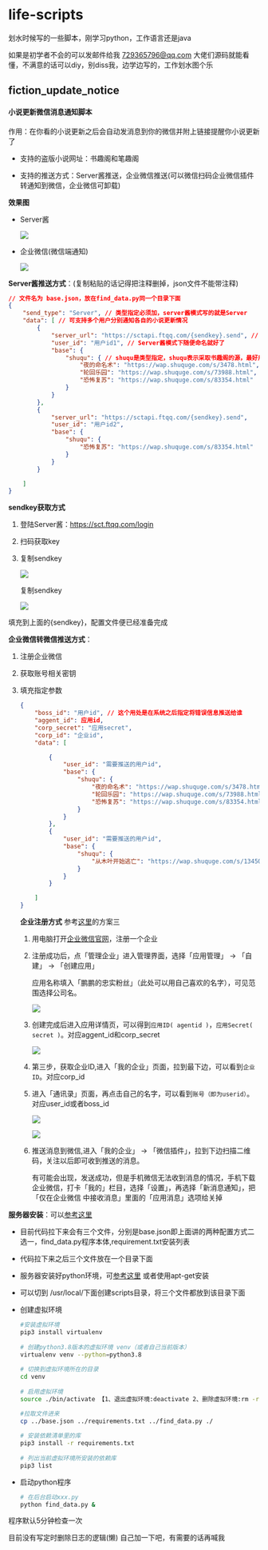 # life-scripts
划水时候写的一些脚本，刚学习python，工作语言还是java

如果是初学者不会的可以发邮件给我 729365796@qq.com 大佬们源码就能看懂，不满意的话可以diy，别diss我，边学边写的，工作划水图个乐

## fiction_update_notice

#### 小说更新微信消息通知脚本

作用：在你看的小说更新之后会自动发消息到你的微信并附上链接提醒你小说更新了

+ 支持的盗版小说网址：书趣阁和笔趣阁

+ 支持的推送方式：Server酱推送，企业微信推送(可以微信扫码企业微信插件转通知到微信，企业微信可卸载)

**效果图**

+ Server酱

  ![](http://bubble.seahubn.cn/mk/ft.jpeg)

+ 企业微信(微信端通知)

  ![](http://bubble.seahubn.cn/mk/qy.jpeg)

**Server酱推送方式**：(复制粘贴的话记得把注释删掉，json文件不能带注释)

```json
// 文件名为 base.json，放在find_data.py同一个目录下面
{
    "send_type": "Server", // 类型指定必须加，server酱模式写的就是Server
    "data": [ // 可支持多个用户分别通知各自的小说更新情况
        {
            "server_url": "https://sctapi.ftqq.com/{sendkey}.send", // Server酱上获取的sendkey填充进去就行
            "user_id": "用户id1", // Server酱模式下随便命名就好了
            "base": {
                "shuqu": { // shuqu是类型指定，shuqu表示采取书趣阁的源，最好用这个，换源的话 需要自己修改
                    "夜的命名术": "https://wap.shuquge.com/s/3478.html", // 对应小说名字以及小说的首页url
                    "轮回乐园": "https://wap.shuquge.com/s/73988.html",
                    "恐怖复苏": "https://wap.shuquge.com/s/83354.html"
                }
            }
        },
        {
            "server_url": "https://sctapi.ftqq.com/{sendkey}.send",
            "user_id": "用户id2",
            "base": {
                "shuqu": {
                    "恐怖复苏": "https://wap.shuquge.com/s/83354.html"
                }
            }
        }

    ]
}
```

**sendkey获取方式**

1. 登陆Server酱：https://sct.ftqq.com/login

2. 扫码获取key

3. 复制sendkey

   ![](http://bubble.seahubn.cn/mk/server2.jpg)

   复制sendkey
   
   ![](http://bubble.seahubn.cn/mk/server1.jpg)
   
   

填充到上面的{sendkey}，配置文件便已经准备完成

**企业微信转微信推送方式**：

1. 注册企业微信

2. 获取账号相关密钥

3. 填充指定参数

   ```json
   {
       "boss_id": "用户id", // 这个用处是在系统之后指定将错误信息推送给谁
       "aggent_id": 应用id,
       "corp_secret": "应用secret",
       "corp_id": "企业id", 
       "data": [
   
           {
               "user_id": "需要推送的用户id",
               "base": {
                   "shuqu": {
                       "夜的命名术": "https://wap.shuquge.com/s/3478.html",
                       "轮回乐园": "https://wap.shuquge.com/s/73988.html",
                       "恐怖复苏": "https://wap.shuquge.com/s/83354.html"
                   }
               }
           },
           {
               "user_id": "需要推送的用户id",
               "base": {
                   "shuqu": {
                       "从木叶开始逃亡": "https://wap.shuquge.com/s/134509.html"
                   }
               }
           }
   
       ]
   }
   ```

   **企业注册方式**   参考[这里](https://blog.csdn.net/qq_29300341/article/details/115560813)的方案三

   1. 用电脑打开[企业微信官网](https://work.weixin.qq.com/)，注册一个企业

   2. 注册成功后，点「管理企业」进入管理界面，选择「应用管理」 → 「自建」 → 「创建应用」

      应用名称填入「鹏鹏的忠实粉丝」（此处可以用自己喜欢的名字），可见范围选择公司名。

      ![](http://bubble.seahubn.cn/mk/qywx1.png)
   
   3. 创建完成后进入应用详情页，可以得到`应用ID( agentid )`，`应用Secret( secret )`。对应aggent_id和corp_secret
   
      ![](http://bubble.seahubn.cn/mk/qywx2.png)
   
   4. 第三步，获取企业ID,进入「我的企业」页面，拉到最下边，可以看到`企业ID`。对应corp_id
   
   5. 进入「通讯录」页面，再点击自己的名字，可以看到`账号（即为userid）`。对应user_id或者boss_id
   
      ![](http://bubble.seahubn.cn/mk/qywx3.png)
   
      ![](http://bubble.seahubn.cn/mk/qywx4.png)
   
   6. 推送消息到微信,进入「我的企业」 → 「微信插件」，拉到下边扫描二维码，关注以后即可收到推送的消息。
   
        有可能会出现，发送成功，但是手机微信无法收到消息的情况，手机下载企业微信，打卡「我的」栏目，选择「设置」，再选择「新消息通知」，把「仅在企业微信    中接收消息」里面的「应用消息」选项给关掉

**服务器安装**：可以[参考这里](https://blog.csdn.net/qq_36441027/article/details/111182378)

+ 目前代码拉下来会有三个文件，分别是base.json即上面讲的两种配置方式二选一，find_data.py程序本体,requirement.txt安装列表

+ 代码拉下来之后三个文件放在一个目录下面

+ 服务器安装好python环境，可[参考这里](https://cloud.tencent.com/developer/article/1693084) 或者使用apt-get安装

+ 可以切到 /usr/local/下面创建scripts目录，将三个文件都放到该目录下面

+ 创建虚拟环境

  ```bash
  #安装虚拟环境
  pip3 install virtualenv
   
  # 创建python3.8版本的虚拟环境 venv（或者自己当前版本）
  virtualenv venv --python=python3.8
   
  # 切换到虚拟环境所在的目录
  cd venv
   
  # 启用虚拟环境
  source ./bin/activate 【1、退出虚拟环境:deactivate 2、删除虚拟环境:rm -r venv】
  
  #拉取文件进来
  cp ../base.json ../requirements.txt ../find_data.py ./
   
  # 安装依赖清单里的库
  pip3 install -r requirements.txt
   
  # 列出当前虚拟环境所安装的依赖库
  pip3 list
  ```

+ 启动python程序

  ```bash
  # 在后台启动xxx.py
  python find_data.py &
  ```

程序默认5分钟检查一次

目前没有写定时删除日志的逻辑(懒) 自己加一下吧，有需要的话再喊我

